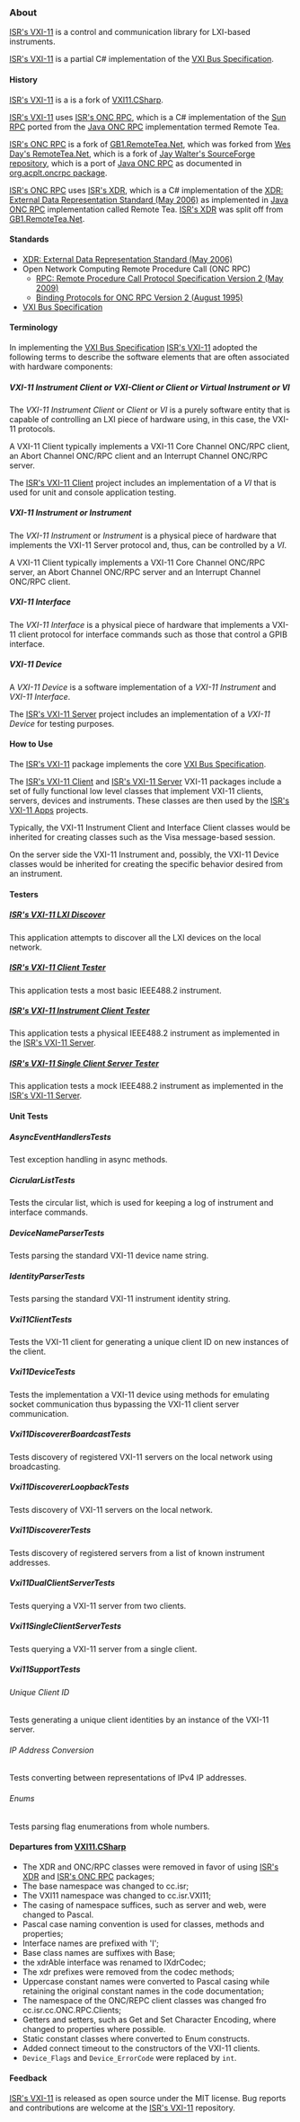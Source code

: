 ### About

[ISR's VXI-11] is a control and communication library for LXI-based instruments. 

[ISR's VXI-11] is a partial C# implementation of the [VXI Bus Specification].

#### History

[ISR's VXI-11] is a is a fork of [VXI11.CSharp].

[ISR's VXI-11] uses [ISR's ONC RPC], which is a C# implementation of the [Sun RPC] ported from the [Java ONC RPC] implementation termed Remote Tea.

[ISR's ONC RPC] is a fork of [GB1.RemoteTea.Net], which was forked from [Wes Day's RemoteTea.Net], which is a fork of [Jay Walter's SourceForge repository], which is a port of [Java ONC RPC] as documented in [org.acplt.oncrpc package].

[ISR's ONC RPC] uses [ISR's XDR], which is a C# implementation of the [XDR: External Data Representation Standard (May 2006)] as implemented in [Java ONC RPC] implementation called Remote Tea. [ISR's XDR] was split off from [GB1.RemoteTea.Net].

#### Standards

* [XDR: External Data Representation Standard (May 2006)]
* Open Network Computing Remote Procedure Call (ONC RPC)
	* [RPC: Remote Procedure Call Protocol Specification Version 2 (May 2009)]
	* [Binding Protocols for ONC RPC Version 2 (August 1995)]
* [VXI Bus Specification]

#### Terminology

In implementing the [VXI Bus Specification] [ISR's VXI-11] adopted the following terms to describe the software elements that are often associated with hardware components:

##### _VXI-11 Instrument Client_ or _VXI-Client_ or _Client_ or _Virtual Instrument_ or _VI_

The _VXI-11 Instrument Client_ or _Client_ or _VI_ is a purely software entity that is capable of controlling an LXI piece of hardware using, in this case, the VXI-11 protocols. 

A VXI-11 Client typically implements a VXI-11 Core Channel ONC/RPC client, an Abort Channel ONC/RPC client and an Interrupt Channel ONC/RPC server.

The [ISR's VXI-11 Client] project includes an implementation of a _VI_ that is used for unit and console application testing. 

##### _VXI-11 Instrument_ or _Instrument_

The _VXI-11 Instrument_ or _Instrument_ is a physical piece of hardware that implements the VXI-11 Server protocol and, thus, can be controlled by a _VI_. 

A VXI-11 Client typically implements a VXI-11 Core Channel ONC/RPC server, an Abort Channel ONC/RPC server and an Interrupt Channel ONC/RPC client.

##### _VXI-11 Interface_

The _VXI-11 Interface_ is a physical piece of hardware that implements a VXI-11 client protocol for interface commands such as those that control a GPIB interface. 

##### _VXI-11 Device_

A _VXI-11 Device_ is a software implementation of a _VXI-11 Instrument_ and _VXI-11 Interface_.

The [ISR's VXI-11 Server] project includes an implementation of a _VXI-11 Device_ for testing purposes.

#### How to Use

The [ISR's VXI-11] package implements the core [VXI Bus Specification].

The [ISR's VXI-11 Client] and [ISR's VXI-11 Server] VXI-11 packages include a set of fully functional low level classes that implement VXI-11 clients, servers, devices and instruments. These classes are then used by the [ISR's VXI-11 Apps] projects.

Typically, the VXI-11 Instrument Client and Interface Client classes would be inherited for creating classes such as the Visa message-based session. 

On the server side the VXI-11 Instrument and, possibly, the VXI-11 Device classes would be inherited for creating the specific behavior desired from an instrument.

#### Testers

##### [ISR's VXI-11 LXI Discover]

This application attempts to discover all the LXI devices on the local network.

##### [ISR's VXI-11 Client Tester]

This application tests a most basic IEEE488.2 instrument.

##### [ISR's VXI-11 Instrument Client Tester]

This application tests a physical IEEE488.2 instrument as implemented in the [ISR's VXI-11 Server].

##### [ISR's VXI-11 Single Client Server Tester]

This application tests a mock IEEE488.2 instrument as implemented in the [ISR's VXI-11 Server].

#### Unit Tests

##### AsyncEventHandlersTests

Test exception handling in async methods. 

##### CicrularListTests

Tests the circular list, which is used for keeping a log of instrument and interface commands. 

##### DeviceNameParserTests

Tests parsing the standard VXI-11 device name string. 

##### IdentityParserTests

Tests parsing the standard VXI-11 instrument identity string.

##### Vxi11ClientTests

Tests the VXI-11 client for generating a unique client ID on new instances of the client.

##### Vxi11DeviceTests

Tests the implementation a VXI-11 device using methods for emulating socket communication thus bypassing the VXI-11 client server communication.

##### Vxi11DiscovererBoardcastTests

Tests discovery of registered VXI-11 servers on the local network using broadcasting.

##### Vxi11DiscovererLoopbackTests

Tests discovery of VXI-11 servers on the local network.

##### Vxi11DiscovererTests

Tests discovery of registered servers from a list of known instrument addresses.

##### Vxi11DualClientServerTests

Tests querying a VXI-11 server from two clients.

##### Vxi11SingleClientServerTests

Tests querying a VXI-11 server from a single client.

##### Vxi11SupportTests

###### Unique Client ID

Tests generating a unique client identities by an instance of the VXI-11 server.

###### IP Address Conversion

Tests converting between representations of IPv4 IP addresses.

###### Enums

Tests parsing flag enumerations from whole numbers.

#### Departures from [VXI11.CSharp]

* The XDR and ONC/RPC classes were removed in favor of using [ISR's XDR] and [ISR's ONC RPC] packages;
* The base namespace was changed to cc.isr;
* The VXI11 namespace was changed to cc.isr.VXI11;
* The casing of namespace suffices, such as server and web, were changed to Pascal.
* Pascal case naming convention is used for classes, methods and properties;
* Interface names are prefixed with 'I';
* Base class names are suffixes with Base;
* the xdrAble interface was renamed to IXdrCodec;
* The xdr prefixes were removed from the codec methods;
* Uppercase constant names were converted to Pascal casing while retaining the original constant names in the code documentation;
* The namespace of the ONC/REPC client classes was changed fro cc.isr.cc.ONC.RPC.Clients;
* Getters and setters, such as Get and Set Character Encoding, where changed to properties where possible.
* Static constant classes where converted to Enum constructs.
* Added connect timeout to the constructors of the VXI-11 clients. 
* `Device_Flags` and `Device_ErrorCode` were replaced by `int`.

#### Feedback

[ISR's VXI-11] is released as open source under the MIT license.
Bug reports and contributions are welcome at the [ISR's VXI-11] repository.

[ISR's VXI-11]: https://github.com/ATECoder/dn.vxi11
[ISR's VXI-11 Client]: https://github.com/ATECoder/dn.vxi11/src/vxi/vxi/client
[ISR's VXI-11 Apps]: https://github.com/ATECoder/dn.vxi11/src/vxi/apps
[ISR's VXI-11 Server]: https://github.com/ATECoder/dn.vxi11/src/vxi/vxi/server
[ISR's ONC RPC]: https://github.com/ATECoder/dn.onc.rpc
[ISR's XDR]: https://github.com/ATECoder/dn.xdr
[ISR's VXI-11 LXI Discover]: https://github.com/ATECoder/dn.vxi11/src/vxi/apps/lxi.discover/
[ISR's VXI-11 Client Tester]: https://github.com/ATECoder/dn.vxi11/src/vxi/apps/vxi11.client.tester/
[ISR's VXI-11 Instrument Client Tester]: https://github.com/ATECoder/dn.vxi11/src/vxi/apps/vxi11.instrument.client.tester/
[ISR's VXI-11 Single Client Server Tester]: https://github.com/ATECoder/dn.vxi11/src/vxi/apps/vxi11.single.client.server.tester/

[XDR: External Data Representation Standard (May 2006)]: http://tools.ietf.org/html/rfc4506
[RPC: Remote Procedure Call Protocol Specification Version 2 (May 2009)]: http://tools.ietf.org/html/rfc5531
[Binding Protocols for ONC RPC Version 2 (August 1995)]: http://tools.ietf.org/html/rfc1833
[Sun RPC]: https://en.wikipedia.org/wiki/Sun_RPC

[Jay Walter's SourceForge repository]: https://sourceforge.net/p/remoteteanet
[Wes Day's RemoteTea.Net]: https://github.com/wespday/RemoteTea.Net
[GB1.RemoteTea.Net]: https://github.com/galenbancroft/RemoteTea.Net
[org.acplt.oncrpc package]: https://people.eecs.berkeley.edu/~jonah/javadoc/org/acplt/oncrpc/package-summary.html
[Java ONC RPC]: https://github.com/remotetea/remotetea/tree/master/src/tests/org/acplt/oncrpc
[VXI11.CSharp]: https://github.com/Xanliang/VXI11.CSharp 
[VXI Bus Specification]: https://vxibus.org/specifications.html
